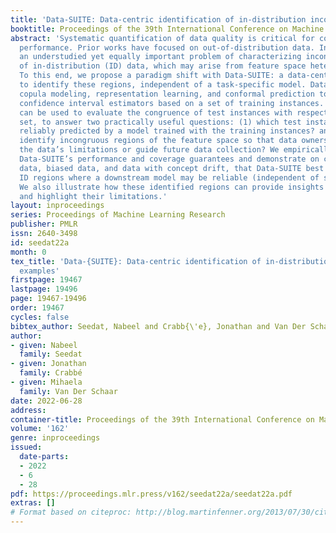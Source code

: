 ```yaml
---
title: 'Data-SUITE: Data-centric identification of in-distribution incongruous examples'
booktitle: Proceedings of the 39th International Conference on Machine Learning
abstract: 'Systematic quantification of data quality is critical for consistent model
  performance. Prior works have focused on out-of-distribution data. Instead, we tackle
  an understudied yet equally important problem of characterizing incongruous regions
  of in-distribution (ID) data, which may arise from feature space heterogeneity.
  To this end, we propose a paradigm shift with Data-SUITE: a data-centric AI framework
  to identify these regions, independent of a task-specific model. Data-SUITE leverages
  copula modeling, representation learning, and conformal prediction to build feature-wise
  confidence interval estimators based on a set of training instances. These estimators
  can be used to evaluate the congruence of test instances with respect to the training
  set, to answer two practically useful questions: (1) which test instances will be
  reliably predicted by a model trained with the training instances? and (2) can we
  identify incongruous regions of the feature space so that data owners understand
  the data’s limitations or guide future data collection? We empirically validate
  Data-SUITE’s performance and coverage guarantees and demonstrate on cross-site medical
  data, biased data, and data with concept drift, that Data-SUITE best identifies
  ID regions where a downstream model may be reliable (independent of said model).
  We also illustrate how these identified regions can provide insights into datasets
  and highlight their limitations.'
layout: inproceedings
series: Proceedings of Machine Learning Research
publisher: PMLR
issn: 2640-3498
id: seedat22a
month: 0
tex_title: 'Data-{SUITE}: Data-centric identification of in-distribution incongruous
  examples'
firstpage: 19467
lastpage: 19496
page: 19467-19496
order: 19467
cycles: false
bibtex_author: Seedat, Nabeel and Crabb{\'e}, Jonathan and Van Der Schaar, Mihaela
author:
- given: Nabeel
  family: Seedat
- given: Jonathan
  family: Crabbé
- given: Mihaela
  family: Van Der Schaar
date: 2022-06-28
address:
container-title: Proceedings of the 39th International Conference on Machine Learning
volume: '162'
genre: inproceedings
issued:
  date-parts:
  - 2022
  - 6
  - 28
pdf: https://proceedings.mlr.press/v162/seedat22a/seedat22a.pdf
extras: []
# Format based on citeproc: http://blog.martinfenner.org/2013/07/30/citeproc-yaml-for-bibliographies/
---
```

